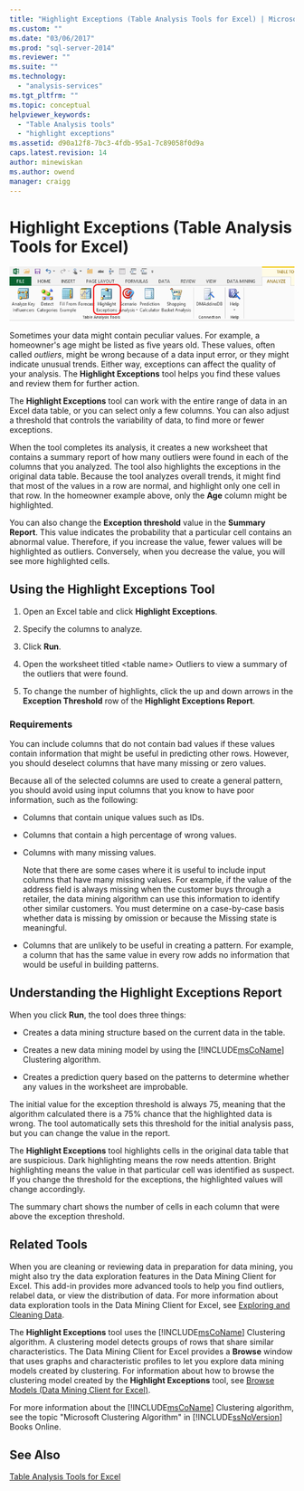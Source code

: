 ```yaml
---
title: "Highlight Exceptions (Table Analysis Tools for Excel) | Microsoft Docs"
ms.custom: ""
ms.date: "03/06/2017"
ms.prod: "sql-server-2014"
ms.reviewer: ""
ms.suite: ""
ms.technology: 
  - "analysis-services"
ms.tgt_pltfrm: ""
ms.topic: conceptual
helpviewer_keywords: 
  - "Table Analysis tools"
  - "highlight exceptions"
ms.assetid: d90a12f8-7bc3-4fdb-95a1-7c89058f0d9a
caps.latest.revision: 14
author: minewiskan
ms.author: owend
manager: craigg
---
```

# Highlight Exceptions (Table Analysis Tools for Excel)
  ![Highlight Exceptions button in ribbon](media/tat-highlightex.gif "Highlight Exceptions button in ribbon")  
  
 Sometimes your data might contain peculiar values. For example, a homeowner's age might be listed as five years old. These values, often called *outliers*, might be wrong because of a data input error, or they might indicate unusual trends. Either way, exceptions can affect the quality of your analysis. The **Highlight Exceptions** tool helps you find these values and review them for further action.  
  
 The **Highlight Exceptions** tool can work with the entire range of data in an Excel data table, or you can select only a few columns. You can also adjust a threshold that controls the variability of data, to find more or fewer exceptions.  
  
 When the tool completes its analysis, it creates a new worksheet that contains a summary report of how many outliers were found in each of the columns that you analyzed. The tool also highlights the exceptions in the original data table. Because the tool analyzes overall trends, it might find that most of the values in a row are normal, and highlight only one cell in that row. In the homeowner example above, only the **Age** column might be highlighted.  
  
 You can also change the **Exception threshold** value in the **Summary Report**. This value indicates the probability that a particular cell contains an abnormal value. Therefore, if you increase the value, fewer values will be highlighted as outliers. Conversely, when you decrease the value, you will see more highlighted cells.  
  
## Using the Highlight Exceptions Tool  
  
1.  Open an Excel table and click **Highlight Exceptions**.  
  
2.  Specify the columns to analyze.  
  
3.  Click **Run**.  
  
4.  Open the worksheet titled \<table name> Outliers to view a summary of the outliers that were found.  
  
5.  To change the number of highlights, click the up and down arrows in the **Exception Threshold** row of the **Highlight Exceptions Report**.  
  
### Requirements  
 You can include columns that do not contain bad values if these values contain information that might be useful in predicting other rows. However, you should deselect columns that have many missing or zero values.  
  
 Because all of the selected columns are used to create a general pattern, you should avoid using input columns that you know to have poor information, such as the following:  
  
-   Columns that contain unique values such as IDs.  
  
-   Columns that contain a high percentage of wrong values.  
  
-   Columns with many missing values.  
  
     Note that there are some cases where it is useful to include input columns that have many missing values. For example, if the value of the address field is always missing when the customer buys through a retailer, the data mining algorithm can use this information to identify other similar customers. You must determine on a case-by-case basis whether data is missing by omission or because the Missing state is meaningful.  
  
-   Columns that are unlikely to be useful in creating a pattern. For example, a column that has the same value in every row adds no information that would be useful in building patterns.  
  
## Understanding the Highlight Exceptions Report  
 When you click **Run**, the tool does three things:  
  
-   Creates a data mining structure based on the current data in the table.  
  
-   Creates a new data mining model by using the [!INCLUDE[msCoName](../includes/msconame-md.md)] Clustering algorithm.  
  
-   Creates a prediction query based on the patterns to determine whether any values in the worksheet are improbable.  
  
 The initial value for the exception threshold is always 75, meaning that the algorithm calculated there is a 75% chance that the highlighted data is wrong. The tool automatically sets this threshold for the initial analysis pass, but you can change the value in the report.  
  
 The **Highlight Exceptions** tool highlights cells in the original data table that are suspicious. Dark highlighting means the row needs attention. Bright highlighting means the value in that particular cell was identified as suspect. If you change the threshold for the exceptions, the highlighted values will change accordingly.  
  
 The summary chart shows the number of cells in each column that were above the exception threshold.  
  
## Related Tools  
 When you are cleaning or reviewing data in preparation for data mining, you might also try the data exploration features in the Data Mining Client for Excel. This add-in provides more advanced tools to help you find outliers, relabel data, or view the distribution of data. For more information about data exploration tools in the Data Mining Client for Excel, see [Exploring and Cleaning Data](exploring-and-cleaning-data.md).  
  
 The **Highlight Exceptions** tool uses the [!INCLUDE[msCoName](../includes/msconame-md.md)] Clustering algorithm. A clustering model detects groups of rows that share similar characteristics. The Data Mining Client for Excel provides a **Browse** window that uses graphs and characteristic profiles to let you explore data mining models created by clustering. For information about how to browse the clustering model created by the **Highlight Exceptions** tool, see [Browse Models (Data Mining Client for Excel)](highlight-exceptions-table-analysis-tools-for-excel.md).  
  
 For more information about the [!INCLUDE[msCoName](../includes/msconame-md.md)] Clustering algorithm, see the topic "Microsoft Clustering Algorithm" in [!INCLUDE[ssNoVersion](../includes/ssnoversion-md.md)] Books Online.  
  
## See Also  
 [Table Analysis Tools for Excel](table-analysis-tools-for-excel.md)  
  
  

